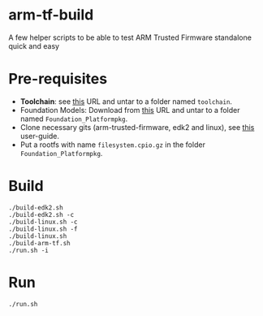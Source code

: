 # arm-tf-build
A few helper scripts to be able to test ARM Trusted Firmware standalone quick and easy

# Pre-requisites
 * __Toolchain__: see [this](https://github.com/ARM-software/arm-trusted-firmware/blob/master/docs/user-guide.md#3--tools) URL and untar to a folder named `toolchain`.
 * Foundation Models: Download from [this](http://www.arm.com/products/tools/models/fast-models/foundation-model.php) URL and untar to a folder named `Foundation_Platformpkg`.
 * Clone necessary gits (arm-trusted-firmware, edk2 and linux), see [this](https://github.com/ARM-software/arm-trusted-firmware/blob/master/docs/user-guide.md) user-guide.
 * Put a rootfs with name `filesystem.cpio.gz` in the folder `Foundation_Platformpkg`.
 
# Build
```
./build-edk2.sh
./build-edk2.sh -c
./build-linux.sh -c
./build-linux.sh -f
./build-linux.sh
./build-arm-tf.sh
./run.sh -i
```

# Run
```
./run.sh
```
